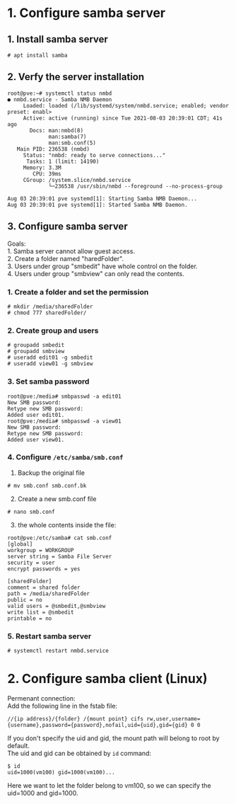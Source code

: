 # 1. Configure samba server
## 1. Install samba server
```
# apt install samba
```

## 2. Verfy the server installation
```
root@pve:~# systemctl status nmbd
● nmbd.service - Samba NMB Daemon
     Loaded: loaded (/lib/systemd/system/nmbd.service; enabled; vendor preset: enabl>
     Active: active (running) since Tue 2021-08-03 20:39:01 CDT; 41s ago
       Docs: man:nmbd(8)
             man:samba(7)
             man:smb.conf(5)
   Main PID: 236538 (nmbd)
     Status: "nmbd: ready to serve connections..."
      Tasks: 1 (limit: 14190)
     Memory: 3.3M
        CPU: 39ms
     CGroup: /system.slice/nmbd.service
             └─236538 /usr/sbin/nmbd --foreground --no-process-group

Aug 03 20:39:01 pve systemd[1]: Starting Samba NMB Daemon...
Aug 03 20:39:01 pve systemd[1]: Started Samba NMB Daemon.
```

## 3. Configure samba server
Goals:  
    1. Samba server cannot allow guest access.  
    2. Create a folder named "haredFolder".  
    3. Users under group "smbedit" have whole control on the folder.  
    4. Users under group "smbview" can only read the contents.  

### 1. Create a folder and set the permission  
```
# mkdir /media/sharedFolder
# chmod 777 sharedFolder/
```

### 2. Create group and users
```
# groupadd smbedit
# groupadd smbview
# useradd edit01 -g smbedit
# useradd view01 -g smbview
```

### 3. Set samba password
```
root@pve:/media# smbpasswd -a edit01
New SMB password:
Retype new SMB password:
Added user edit01.
root@pve:/media# smbpasswd -a view01
New SMB password:
Retype new SMB password:
Added user view01.
```

### 4. Configure `/etc/samba/smb.conf`
1. Backup the original file  
```
# mv smb.conf smb.conf.bk
```
2. Create a new smb.conf file  
```
# nano smb.conf
```
3. the whole contents inside the file:  
```
root@pve:/etc/samba# cat smb.conf
[global]
workgroup = WORKGROUP
server string = Samba File Server
security = user
encrypt passwords = yes

[sharedFolder]
comment = shared folder
path = /media/sharedFolder
public = no
valid users = @smbedit,@smbview
write list = @smbedit
printable = no
```

### 5. Restart samba server
```
# systemctl restart nmbd.service
```

# 2. Configure samba client (Linux)
Permenant connection:  
Add the following line in the fstab file:
```
//{ip address}/{folder} /{mount point} cifs rw,user,username={username},password={password},nofail,uid={uid},gid={gid} 0 0
```
If you don't specify the uid and gid, the mount path will belong to root by default.  
The uid and gid can be obtained by `id` command:  
```
$ id
uid=1000(vm100) gid=1000(vm100)...
```
Here we want to let the folder belong to vm100, so we can specify the uid=1000 and gid=1000.
